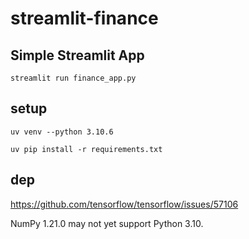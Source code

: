 # streamlit-finance

## Simple Streamlit App


```
streamlit run finance_app.py
```


## setup


```
uv venv --python 3.10.6
```


```
uv pip install -r requirements.txt
```


## dep

https://github.com/tensorflow/tensorflow/issues/57106


NumPy 1.21.0 may not yet support Python 3.10.
